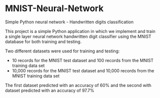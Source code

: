 # MNIST-Neural-Network
Simple Python neural network - Handwritten digits classification

This project is a simple Python application in which we implement and train a single layer neural network handwritten digit classifier using the MNIST database for both training and testing.

Two different datasets were used for training and testing:
* 10 records for the MNIST test dataset and 100 records from the MNIST training data set
* 10,000 records for the MNIST test dataset and 10,000 records from the MNIST training data set

The first dataset predicted with an accuracy of 60% and the second with dataset predicted with an accuracy of 97.7%
